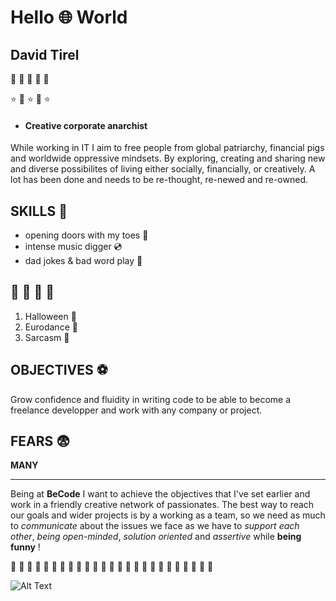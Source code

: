 
# Hello 🌐  World


## David Tirel
🍬 🧠 🌈 🧠 🍬

⭐ 🌟 ⭐ 🌟 ⭐

* #### Creative corporate anarchist
While working in IT I aim to free people from global patriarchy, financial pigs and worldwide oppressive mindsets. By exploring, creating and sharing  new and diverse possibilites of living either socially, financially, or creatively. A lot has been done and needs to be re-thought, re-newed and re-owned.

## SKILLS 👑

* opening doors with my toes 🦶
* intense music digger 💿
* dad jokes & bad word play 🥇

## 💜 💜 💜 💜
1. Halloween 👻
2. Eurodance 🍭
3. Sarcasm 🖤

## OBJECTIVES ⚽
Grow confidence and fluidity in writing code to be able to become a freelance developper and work with any company or project.

## FEARS 😨
**MANY**

____________________________________


Being at **BeCode** I want to achieve the objectives that I've set earlier and work in a friendly creative network of passionates. The best way to reach our goals and wider projects is by a working as a team, so we need as much to *communicate* about the issues we face as we have to *support each other*, *being open-minded*, *solution oriented* and *assertive* while **being funny** !  

💜 💜 💜 💜 💜 💜 💜 💜 💜 💜 💜 💜 💜 💜 💜 💜 💜 💜 💜 💜 💜 💜 💜 💜 💜






![Alt Text](https://media.giphy.com/media/ZmuUzqOIEojjnd4tN8/giphy.gif)



